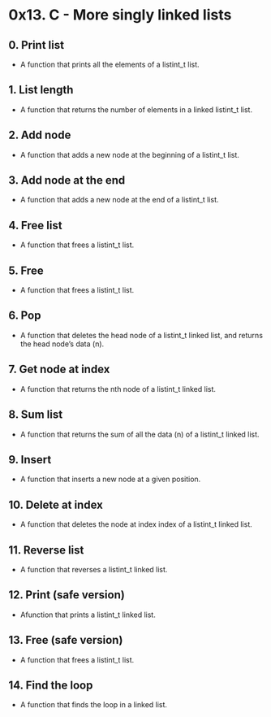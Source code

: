 # 0x13. C - More singly linked lists

## 0. Print list
* A function that prints all the elements of a listint_t list.

## 1. List length
* A function that returns the number of elements in a linked listint_t list.

## 2. Add node
* A  function that adds a new node at the beginning of a listint_t list.

## 3. Add node at the end
* A function that adds a new node at the end of a listint_t list.

## 4. Free list
* A function that frees a listint_t list.

## 5. Free
* A function that frees a listint_t list.

## 6. Pop
* A function that deletes the head node of a listint_t linked list, and returns the head node’s data (n).

## 7. Get node at index
* A function that returns the nth node of a listint_t linked list.

## 8. Sum list
* A function that returns the sum of all the data (n) of a listint_t linked list.

## 9. Insert
* A function that inserts a new node at a given position.

## 10. Delete at index
* A function that deletes the node at index index of a listint_t linked list.

## 11. Reverse list
* A function that reverses a listint_t linked list.

## 12. Print (safe version)
* Afunction that prints a listint_t linked list.

## 13. Free (safe version)
* A function that frees a listint_t list.

## 14. Find the loop
* A function that finds the loop in a linked list.
